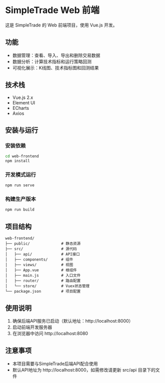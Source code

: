 # SimpleTrade Web 前端

这是 SimpleTrade 的 Web 前端项目，使用 Vue.js 开发。

## 功能

- 数据管理：查看、导入、导出和删除交易数据
- 数据分析：计算技术指标和运行策略回测
- 可视化展示：K线图、技术指标图和回测结果

## 技术栈

- Vue.js 2.x
- Element UI
- ECharts
- Axios

## 安装与运行

### 安装依赖

```bash
cd web-frontend
npm install
```

### 开发模式运行

```bash
npm run serve
```

### 构建生产版本

```bash
npm run build
```

## 项目结构

```
web-frontend/
├── public/              # 静态资源
├── src/                 # 源代码
│   ├── api/             # API接口
│   ├── components/      # 组件
│   ├── views/           # 视图
│   ├── App.vue          # 根组件
│   ├── main.js          # 入口文件
│   ├── router/          # 路由配置
│   └── store/           # Vuex状态管理
└── package.json         # 项目配置
```

## 使用说明

1. 确保后端API服务已启动（默认地址：http://localhost:8000）
2. 启动前端开发服务器
3. 在浏览器中访问 http://localhost:8080

## 注意事项

- 本项目需要与SimpleTrade后端API配合使用
- 默认API地址为 http://localhost:8000，如需修改请更新 src/api 目录下的文件
